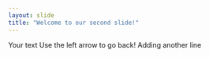 ```yaml
---
layout: slide
title: "Welcome to our second slide!"
---
```

Your text
Use the left arrow to go back!
Adding another line
